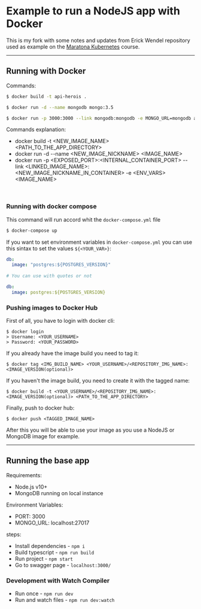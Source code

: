 # Example to run a NodeJS app with Docker

This is my fork with some notes and updates from Erick Wendel repository used as example on the [Maratona Kubernetes](https://www.youtube.com/playlist?list=PLB1hpnUGshULerdlzMknMLrHI810xIBJv) course.

---

## Running with Docker

Commands:

```bash
$ docker build -t api-herois .

$ docker run -d --name mongodb mongo:3.5

$ docker run -p 3000:3000 --link mongodb:mongodb -e MONGO_URL=mongodb api-herois
```

Commands explanation:

- docker build -t <NEW_IMAGE_NAME> <PATH_TO_THE_APP_DIRECTORY>
- docker run -d --name <NEW_IMAGE_NICKNAME> <IMAGE_NAME>
- docker run -p <EXPOSED_PORT>:<INTERNAL_CONTAINER_PORT> --link <LINKED_IMAGE_NAME>:<NEW_IMAGE_NICKNAME_IN_CONTAINER> -e <ENV_VARS> <IMAGE_NAME>

<br />

### Running with docker compose

This command will run accord whit the `docker-compose.yml` file

```bash
$ docker-compose up
```
If you want to set environment variables in `docker-compose.yml` you can use this sintax to set the values `${<YOUR_VAR>}`:
```yml
db:
  image: "postgres:${POSTGRES_VERSION}"
  
# You can use with quotes or not

db:
  image: postgres:${POSTGRES_VERSION}
```

### Pushing images to Docker Hub

First of all, you have to login with docker cli:

```
$ docker login
> Username: <YOUR_USERNAME>
> Password: <YOUR_PASSWORD>
```

If you already have the image build you need to tag it:

```
$ docker tag <IMG_BUILD_NAME> <YOUR_USERNAME>/<REPOSITORY_IMG_NAME>:<IMAGE_VERSION(optional)>
```

If you haven't the image build, you need to create it with the tagged name:

```
$ docker build -t <YOUR_USERNAME>/<REPOSITORY_IMG_NAME>:<IMAGE_VERSION(optional)> <PATH_TO_THE_APP_DIRECTORY>
```

Finally, push to docker hub:

```
$ docker push <TAGGED_IMAGE_NAME>
```

After this you will be able to use your image as you use a NodeJS or MongoDB image for example.

---

## Running the base app

Requirements:

- Node.js v10+
- MongoDB running on local instance

Environment Variables:

- PORT: 3000
- MONGO_URL: localhost:27017

steps:

- Install dependencies - `npm i`
- Build typescript - `npm run build`
- Run project - `npm start`
- Go to swagger page - `localhost:3000/`

### Development with Watch Compiler

- Run once - `npm run dev`
- Run and watch files - `npm run dev:watch`
